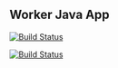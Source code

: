## Worker Java App

[![Build Status](http://35.237.42.50:8080/buildStatus/icon?job=instavote%2Fworker-build)](http://35.237.42.50:8080/job/instavote/job/worker-build/&subject=Build&color=blue)
  
[![Build Status](http://35.237.42.50:8080/buildStatus/icon?job=instavote%2Fworker-test&subject=UnitTest)](http://35.237.42.50:8080/job/instavote/job/worker-test/)
